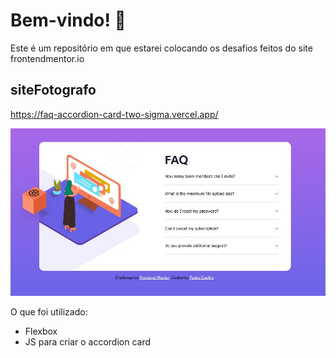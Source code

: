 
 # Bem-vindo! 👋

Este é um repositório em que estarei colocando os desafios feitos do site frontendmentor.io

 ## siteFotografo  

 https://faq-accordion-card-two-sigma.vercel.app/

 ![Preview do site](./faq-accordion-card-main/exemplo.jpg)

 O que foi utilizado:

 - Flexbox
 - JS para criar o accordion card

